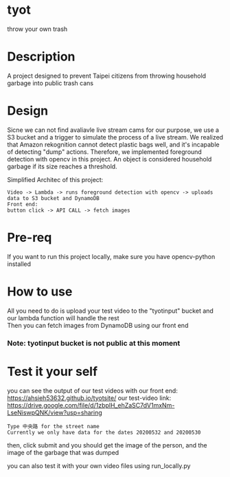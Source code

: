 # tyot
throw your own trash

# Description
A project designed to prevent Taipei citizens from throwing household garbage into public trash cans

# Design
Sicne we can not find avaliavle live stream cams  for our purpose, we use a S3 bucket and a trigger to simulate the process of a live stream.
We realized that Amazon rekognition cannot detect plastic bags well, and it's incapable of detecting "dump" actions. 
Therefore, we implemented foreground detection with opencv in this project. 
An object is considered household garbage if its size reaches a threshold.

Simplified Architec of this project:
```
Video -> Lambda -> runs foreground detection with opencv -> uploads data to S3 bucket and DynamoDB
Front end:
button click -> API CALL -> fetch images
```

# Pre-req
If you want to run this project locally, make sure you have opencv-python installed

# How to use
All you need to do is upload your test video to the "tyotinput" bucket and our lambda function will handle the rest <br />
Then you can fetch images from DynamoDB using our front end
### Note: tyotinput bucket is not public at this moment

# Test it your self
you can see the output of our test videos with our front end: https://ahsieh53632.github.io/tyotsite/
our test-video link: https://drive.google.com/file/d/1zbplH_ehZaSC7dV1mxNm-LseNiswpQNK/view?usp=sharing
```
Type 中央路 for the street name
Currently we only have data for the dates 20200532 and 20200530 
``` 
then, click submit and you should get the image of the person, and the image of the garbage that was dumped 

you can also test it with your own video files using run_locally.py
